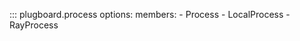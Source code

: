 ::: plugboard.process
    options:
      members:
      - Process
      - LocalProcess
      - RayProcess
